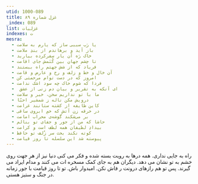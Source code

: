 ```yaml
---
utid: 1000-089
title: غزل شماره ۸۹
_index: 089
list: غزلیات
indexes: ت
mesra:
  - یا رَب سببی ساز که یارم به سلامت
  - باز آید و برهاندم از بندِ ملامت
  - خاک رَه آن یار سفرکرده بیارید
  - تا چشم جهان بین کُنَمش جای اقامت
  - فریاد که از شش جهتم راه ببستند
  - آن خال و خط و زلف و رخ و عارض و قامت
  - امروز که در دست توام مرحمتی کن
  - فردا که شوم خاک چه سود اشک ندامت
  - ‌ ای آنکه به تقریر و بیان دم زنی از عشق
  - ما با تو نداریم سخن، خیر و سلامت
  - درویش مکن ناله ز شمشیر احبّا
  - کاین طایفه از کشته ستانند غرامت
  - در خرقه زن آتش که خمِ ابروی ساقی
  - بر می‌شکند گوشه‌ی محراب امامت
  - حاشا که من از جور و جفای تو بنالم
  - بیدادِ لطیفان همه لطف است و کرامت
  - کوته نکند بحث سر زُلف تو حافظ
  - پیوسته شد این سلسله تا روز قیامت
---
```

راه به جایی نداری. همه درها به رویت بسته شده و فکر می کنی دنیا نیز از هر جهت روی خشم به تو نشان می دهد. دیگران هم به جای کمک مسخره ات می کنند و مدام ایراد می گیرند. پس تو هم رازهای درونت ر فاش نکن. امیدوار باش. تو تا روز قیامت با جور زمانه در جنگ و ستیز هستی.

